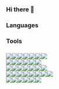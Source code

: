 ### Hi there 👋

<!--
**dxxxxxkxx/dxxxxxkxx** is a ✨ _special_ ✨ repository because its `README.md` (this file) appears on your GitHub profile.

Here are some ideas to get you started:

- 🔭 I’m currently working on ...
- 🌱 I’m currently learning ...
- 👯 I’m looking to collaborate on ...
- 🤔 I’m looking for help with ...
- 💬 Ask me about ...
- 📫 How to reach me: ...
- 😄 Pronouns: ...
- ⚡ Fun fact: ...
-->

### Languages
### Tools
### 

<img src="https://img.shields.io/badge/Android-3DDC84?style=flat-square&logo=Android&logoColor=black"/><img src="https://img.shields.io/badge/Android Studio-3DDC84?style=flat-square&logo=Android Studio&logoColor=black"/><img src="https://img.shields.io/badge/Apache Tomcat-F8DC75?style=flat-square&logo=Apache Tomcat&logoColor=black"/><img src="https://img.shields.io/badge/Arduino-00979D?style=flat-square&logo=Arduino&logoColor=white"/><img src="https://img.shields.io/badge/C-A8B9CC?style=flat-square&logo=C&logoColor=black"/><img src="https://img.shields.io/badge/C++-00599C?style=flat-square&logo=C%2B%2B&logoColor=white"/><img src="https://img.shields.io/badge/Dart-0175C2?style=flat-square&logo=Dart&logoColor=white"/><br>
<img src="https://img.shields.io/badge/Eclipse IDE-2C2255?style=flat-square&logo=Eclipse IDE&logoColor=white"/><img src="https://img.shields.io/badge/Firebase-FFCA28?style=flat-square&logo=Firebase&logoColor=black"/><img src="https://img.shields.io/badge/Flutter-02569B?style=flat-square&logo=Flutter&logoColor=white"/><img src="https://img.shields.io/badge/Git-F05032?style=flat-square&logo=Git&logoColor=white"/><img src="https://img.shields.io/badge/GitHub-181717?style=flat-square&logo=GitHub&logoColor=white"/><img src="https://img.shields.io/badge/IntelliJ IDEA-000000?style=flat-square&logo=IntelliJ IDEA&logoColor=white"/><br>
<img src="https://img.shields.io/badge/JavaScript-F7DF1E?style=flat-square&logo=JavaScript&logoColor=black"/><img src="https://img.shields.io/badge/jQuery-0769AD?style=flat-square&logo=jQuery&logoColor=white"/><img src="https://img.shields.io/badge/Kubuntu-0079C1?style=flat-square&logo=Kubuntu&logoColor=white"/><img src="https://img.shields.io/badge/Linux-FCC624?style=flat-square&logo=Linux&logoColor=black"/><img src="https://img.shields.io/badge/Markdown-000000?style=flat-square&logo=Markdown&logoColor=white"/><img src="https://img.shields.io/badge/MySQL-4479A1?style=flat-square&logo=MySQL&logoColor=white"/><img src="https://img.shields.io/badge/OpenGL-5586A4?style=flat-square&logo=OpenGL&logoColor=white"/><br>
<img src="https://img.shields.io/badge/PHP-777BB4?style=flat-square&logo=PHP&logoColor=white"/><img src="https://img.shields.io/badge/R-276DC3?style=flat-square&logo=R&logoColor=white"/><img src="https://img.shields.io/badge/SAP-0FAAFF?style=flat-square&logo=SAP&logoColor=white"/><img src="https://img.shields.io/badge/Spring-6DB33F?style=flat-square&logo=Spring&logoColor=white"/><img src="https://img.shields.io/badge/SQLite-003B57?style=flat-square&logo=SQLite&logoColor=white"/><img src="https://img.shields.io/badge/Subversion-809CC9?style=flat-square&logo=Subversion&logoColor=white"/><img src="https://img.shields.io/badge/Ubuntu-E95420?style=flat-square&logo=Ubuntu&logoColor=white"/><img src="https://img.shields.io/badge/Unity-FFFFFF?style=flat-square&logo=Unity&logoColor=black"/><br>
<img src="https://img.shields.io/badge/Ubuntu-E95420?style=flat-square&logo=Ubuntu&logoColor=white"/><img src="https://img.shields.io/badge/Vim-019733?style=flat-square&logo=Vim&logoColor=white"/><img src="https://img.shields.io/badge/VirtualBox-183A61?style=flat-square&logo=VirtualBox&logoColor=white"/><img src="https://img.shields.io/badge/Visual Studio-5C2D91?style=flat-square&logo=Visual Studio&logoColor=white"/><img src="https://img.shields.io/badge/Visual Studio Code-007ACC?style=flat-square&logo=Visual Studio Code&logoColor=white"/><img src="https://img.shields.io/badge/VMware-607078?style=flat-square&logo=VMware&logoColor=white"/>
